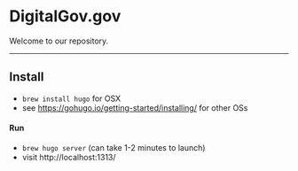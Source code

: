 # DigitalGov.gov

Welcome to our repository.

---


## Install

* `brew install hugo` for OSX
* see https://gohugo.io/getting-started/installing/ for other OSs

#### Run

* `brew hugo server` (can take 1-2 minutes to launch)
* visit http://localhost:1313/
